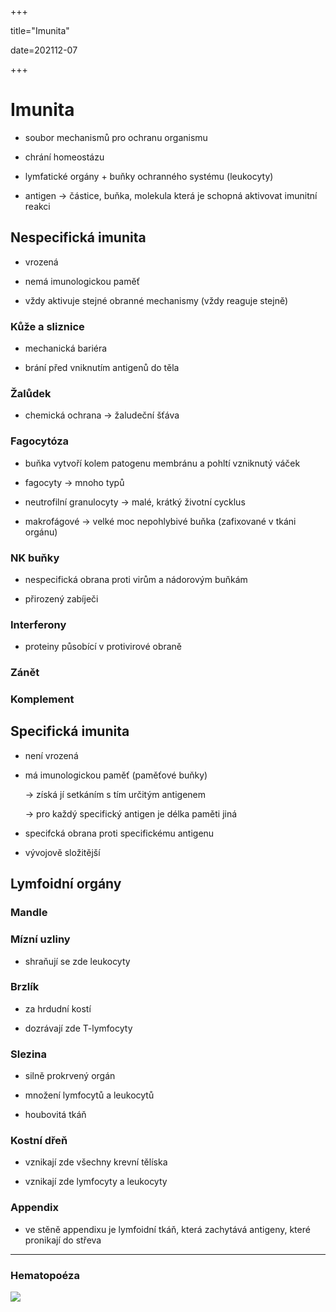 +++

title="Imunita"

date=202112-07

+++

# Imunita

- soubor mechanismů pro ochranu organismu

- chrání homeostázu

- lymfatické orgány + buňky ochranného systému (leukocyty)

- antigen $\to$ částice, buňka, molekula která je schopná aktivovat imunitní reakci

## Nespecifická imunita

- vrozená

- nemá imunologickou paměť

- vždy aktivuje stejné obranné mechanismy (vždy reaguje stejně)

### Kůže a sliznice

- mechanická bariéra

- brání před vniknutím antigenů do těla

### Žalůdek

- chemická ochrana $\to$ žaludeční šťáva

### Fagocytóza

- buňka vytvoří kolem patogenu membránu a pohltí vzniknutý váček 

- fagocyty $\to$ mnoho typů

- neutrofilní granulocyty $\to$ malé, krátký životní cycklus

- makrofágové $\to$ velké moc nepohlybivé buňka (zafixované v tkáni orgánu)

### NK buňky

- nespecifická obrana proti virům a nádorovým buňkám

- přirozený zabíječi

### Interferony

- proteiny působící v protivirové obraně

### Zánět

### Komplement

## Specifická imunita

- není vrozená

- má imunologickou paměť (paměťové buňky)
  
  $\to$ získá jí setkáním s tím určitým antigenem
  
  $\to$ pro každý specifický antigen je délka paměti jiná

- specifcká obrana proti specifickému antigenu

- vývojově složitější

## Lymfoidní orgány

### Mandle

### Mízní uzliny

- shraňují se zde leukocyty

### Brzlík

-  za hrdudní kostí

- dozrávají zde T-lymfocyty

### Slezina

- silně prokrvený orgán

- množení lymfocytů a leukocytů

- houbovitá tkáň

### Kostní dřeň

- vznikají zde všechny krevní tělíska

- vznikají zde lymfocyty a leukocyty

### Appendix

- ve stěně appendixu je lymfoidní tkáň, která zachytává antigeny, které pronikají do střeva

---

### Hematopoéza

![](https://upload.wikimedia.org/wikipedia/commons/6/66/Hematopoeza.png)
